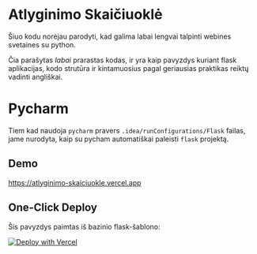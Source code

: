 
# Atlyginimo Skaičiuoklė

Šiuo kodu norėjau parodyti, kad galima labai lengvai talpinti webines svetaines su python.

Čia parašytas *labai* prarastas kodas, ir yra kaip pavyzdys kuriant flask aplikacijas, kodo strutūra ir kintamuosius pagal geriausias praktikas reiktų vadinti angliškai.

# Pycharm
Tiem kad naudoja `pycharm` pravers `.idea/runConfigurations/Flask` failas, jame nurodyta, kaip su pycham automatiškai paleisti `flask` projektą.

## Demo

https://atlyginimo-skaiciuokle.vercel.app 

## One-Click Deploy
Šis pavyzdys paimtas iš bazinio flask-šablono:

[![Deploy with Vercel](https://vercel.com/button)](https://vercel.com/new/clone?repository-url=https%3A%2F%2Fgithub.com%2Fvercel%2Fexamples%2Ftree%2Fmain%2Fpython%2Fhello-world&demo-title=Python%20Hello%20World&demo-description=Use%20Python%20on%20Vercel%20with%20Serverless%20Functions%20using%20the%20Python%20Runtime.&demo-url=https%3A%2F%2Fpython-hello-world.vercel.app%2F&demo-image=https://assets.vercel.com/image/upload/v1669994600/random/python.png)
